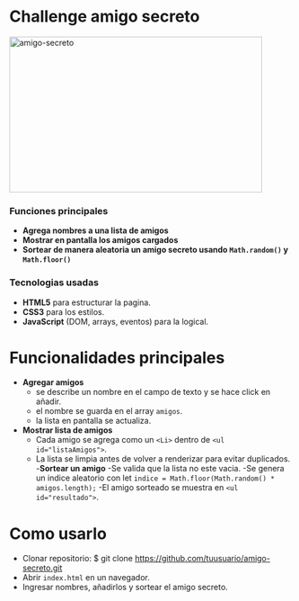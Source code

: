 # Challenge amigo secreto
<img width="450" height="277" alt="amigo-secreto" src="https://github.com/user-attachments/assets/1fc62cfc-5b70-486a-a9c5-d27165992016" />

### Funciones principales 

- **Agrega nombres a una lista de amigos**
- **Mostrar en pantalla los amigos cargados**
- **Sortear de manera aleatoria un amigo secreto usando `Math.random()` y `Math.floor()`**

### Tecnologias usadas 
- **HTML5** para estructurar la pagina.
- **CSS3** para los estilos.
- **JavaScript** (DOM, arrays, eventos) para la logical.

# Funcionalidades principales 
- **Agregar amigos**
  - se describe un nombre en el campo de texto y se hace click en añadir.
  - el nombre se guarda en el array `amigos`.
  - la lista en pantalla se actualiza.
- **Mostrar lista de amigos**
  - Cada amigo se agrega como un `<Li>` dentro de `<ul id="listaAmigos">`.
  - La lista se limpia antes de volver a renderizar para evitar duplicados.
-**Sortear un amigo**
  -Se valida que la lista no este vacia.
  -Se genera un indice aleatorio con let `indice = Math.floor(Math.random() * amigos.length);`
  -El amigo sorteado se muestra en `<ul id="resultado">`.

# Como usarlo
- Clonar repositorio: $ git clone https://github.com/tuusuario/amigo-secreto.git
- Abrir `index.html` en un navegador.
- Ingresar nombres, añadirlos y sortear el amigo secreto.
